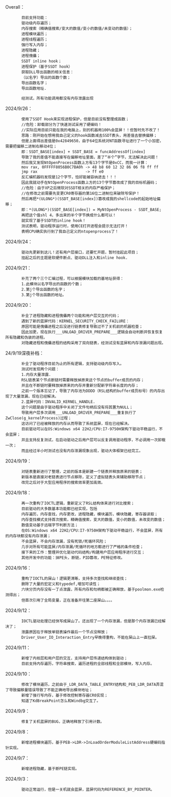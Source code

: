 Overall：

           目前支持功能：
           驱动级内存遍历；
           内存搜索（精确值搜索/变大的数值/变小的数值/未变动的数值）；
           进程模块遍历；
           进程线程遍历；
           强行写入内存；
           进程隐藏；
           进程傀儡；
           SSDT inline hook；
           进程保护（基于SSDT hook）
           获取DLL导出函数的相关信息：
           （以名字）导出的函数个数；
           导出函数名字；
           导出函数地址.

           经测试，所有功能调用都没有内存泄露出现
2024/9/26：

           使用了SSDT Hook来实现进程保护，但是目前没有整理成函数；
           //危险：卸载部分为了快速测试采用了硬编码！
           //实际应用目前只能在我的电脑上，别的机器用100%会蓝屏！！但暂时先不改了！
           思路：刚开始在想用我自己定义的hook函数减去SSDT表头，用差值去替换偏移；
           但是上面得出差值是0x42849650，由于64位系统对NT函数寻址进行了一个小加密，需要把偏移二进制右移动4位；
           即：SSDT_BASE[index] + SSDT_BASE = funcAddressOf[index]
           导致了我的差值不能直接写在偏移地址里面，差了“半个”字节，无法解决此问题！
           然后我又发现NtOpenProcess函数上方有13个字节是0xCC，而我一计算：
           mov rax, 0FFFFF8056B0C7BA0h -> 48 b8 60 12 32 86 06 f8 ff ff 
           jmp rax                     -> ff e0            
           反汇编机器码发现是12个字节，恰好能被容纳进去！！！
           因此我就动手在NtOpenProcess函数上方的13个字节篡改成了我的目标机器码；
           //危险：由于XP之后微软对SSDT相关的内存严格保护；
           //在修改之前需要先变更CR0寄存器的第16位二进制位来破除写保护！
           然后再把*(ULONG*)(SSDT_BASE[index])篡改成我的shellcode的起始地址偏移；
           即：*(ULONG*)(SSDT_BASE[index]) = MyNtOpenProcess - SSDT_BASE;
           再把这个值shl 4，多出来的半个字节换成什么都可以！
           就实现了基于SSDT的inline hook！
           测试表明，驱动程序运行时，使用CE打开进程会提示无法打开！
           表明CPU确实执行到了我自己定义的ntopenprocess了！
2024/9/24：

           驱动先更新到这儿！还有用户层接口，还要忙开题，暂时挂起此项目；
           挂起之后的主题是软硬件断点、驱动DLL注入和inline hook.
2024/9/21：

           补充了两个三个汇编过程，可以根据模块加载的基地址获得：
           1.此模块以名字导出的函数的个数；
           2.第j个导出函数的名字；
           3.第j个导出函数的地址。
2024/9/20：

           补全了进程隐藏和进程傀儡两个功能和用户层交互的代码；
           遇到了新的蓝屏代码：KERNEL_SECURITY_CHECK_FAILURE：
           原因可能是傀儡进程之后没进行链表修复导致过不了关机前的机器检查；
           因此加更，现在执行___UNLOAD_DRIVER_PREPARE___逻辑会自动判断并恢复恢复所有隐藏和伪装的进程。
           对隐藏进程和傀儡进程的结构采用了双向链表，经测试没有蓝屏和内存泄漏问题出现。
24/9/19深夜补档：

           补全了驱动程序目前为止的所有逻辑，支持驱动级内存写入。
           测试时发现两个问题：
           1.内存大量泄露.
           RSL链表某个节点断链时需要释放掉原来这个节点的buffer成员的内存；
           并且在不断链时要释放掉原来的内存并重新分配新字符串长度的内存；
           之前一个版本忘记了，导致了内存池为DDDD（RSL结构的buffer成员标号）的内存出现了大量泄漏，现在已经解决。
           2.蓝屏代码：INVALID_KERNEL_HANDLE.
           这个问题是由于驱动程序中关闭了文件句柄后没有将其置为NULL；
           导致用户层多次调用___UNLOAD_DRIVER_PREPARE___重复执行了ZwClose(g_kernelProcess)过程；
           这访问了已经被释放的内存从而导致了系统蓝屏，现在已经解决。
           目前驱动可以在OS:Windows x64 22H2/CPU:I7-9750H架构下驱动平稳运行，不会蓝屏；
           并且支持反复测试，在启动驱动之后用户层可以反复调用驱动程序，不必调用一次卸载一次；
           而且经过半小时测试也没有内存泄漏现象出现，驱动大体框架已经完工。
2024/9/19：

           对链表重新进行了整理，之前的版本是新建一个链表并释放原来的链表；
           新版本是直接对老链表进行节点移除，定义了虚拟链表头来辅助移除节点；
           改完之后对于大型应用程序的搜索效率更加高效。
2024/9/18：

           再一次重构了IOCTL逻辑，重新定义了RSL结构体来进行对比搜索；
           目前驱动的大多数基本功能都已经实现，包括
           内存遍历，内存查找，内存更改，进程隐藏，模块遍历，模块隐藏，寄存器读取；
           内存查找模式支持首次搜索，精确值搜索，变大的数值，变小的数值，未改变的数值；
           数值变动基于远端字节判断方法；
           在OS:Windows x64 22H2/CPU:I7-9750H架构下驱动平稳运行，不会蓝屏，所有的内存块都没有内存泄漏；
           不会蓝屏，不会内存泄漏，没有死锁/死循环风险；
           几乎对所有可能蓝屏/内存泄漏/死循环的地方都进行了严格的条件检查；
           接下来的工作：整理并优化驱动代码结构/构建用户层应用程序进行交互；
           其他开发中的功能：抹PE头，断链，PID篡改，PE特征修改。
2024/9/16：
           
           重构了IOCTL的屎山！逻辑更清晰，支持多次查找和继续查找；
           删除了大量的宏定义和typedef,增加可读性；
           六块分页内存没有一丁点泄露，所有内存和句柄都被正确释放，基于poolmon.exe检测得出；
           但首次引用了全局变量，正在准备开往第二座屎山。。。。
2024/9/12：

           IOCTL驱动处理已经快写成屎山了。还出现了一个内存泄漏，但是那个内存泄漏已经解决了；
           泄露原因在于释放单链表操作最后一个节点没释放；
           Driver_User_IO_Interaction_Entry早晚得重构，不能在屎山上一直拉屎。
2024/9/11：

           新增了内核层和用户层的交互，支持用户层传递结构体到驱动；
           目前支持内存遍历，字符串搜索，遍历进程的全部线程和全部模块，写入内存。
2024/9/10：

           修改了模块遍历，之前由于_LDR_DATA_TABLE_ENTRY结构和_PEB_LDR_DATA弄混了导致偏移量错误导致了不能正确地导出模块地址；
           新增了强行写内存，基于修改控制寄存器CR0实现；
           知道了KdBreakPoint怎么和Windbg交互了。
2024/9/9：

           修复了关机蓝屏的BUG，正确地释放了引用计数。
2024/9/8：

           新增进程模块遍历，基于PEB->LDR->InLoadOrderModuleListAddress硬编码指针实现。
2024/9/7：

           新增进程隐藏，基于断PE链实现。
2024/9/3：

           驱动正常运行，但是一关机就会蓝屏，蓝屏代码为REFERENCE_BY_POINTER。
